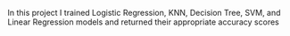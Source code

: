 In this project I trained Logistic Regression, KNN, Decision Tree, SVM, and Linear Regression models and returned their appropriate accuracy scores 
